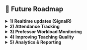 ## 🚧 Future Roadmap

<details>
  <summary><b>1) Realtime updates (SignalR)</b></summary>

- [ ] Live updates for schedule changes on all dashboards  
- [ ] In-app toasts/badges for conflicts and changes  
- [ ] Optional Redis backplane for scale-out  
- [ ] Instrumentation (Serilog + OpenTelemetry)
</details>

<details>
  <summary><b>2) Attendance Tracking</b></summary>

Enable professors and students to record attendance for lectures and exams, with options for viewing and exporting reports.  
- [ ] Student QR / code entry  
- [ ] Bulk import/export (CSV)  
- [ ] Audit trail per session
</details>

<details>
  <summary><b>3) Professor Workload Monitoring</b></summary>

Automatically track the number of teaching hours and activities per professor, generating reports for payroll calculations.  
- [ ] Hour aggregation by subject/program/year  
- [ ] Overtime rules and exceptions  
- [ ] Export to PDF/CSV
</details>

<details>
  <summary><b>4) Improving Teaching Quality</b></summary>

Add an option for students to leave comments alongside their ratings, in order to collect constructive feedback.  
- [ ] Anonymous mode (per policy)  
- [ ] Spam/abuse filtering  
- [ ] Topic tagging for analysis
</details>

<details>
  <summary><b>5) Analytics & Reporting</b></summary>

Add a data analytics module to provide:  
• Course attendance statistics  
• Room utilization reports  
• Student performance reports by subject
</details>
